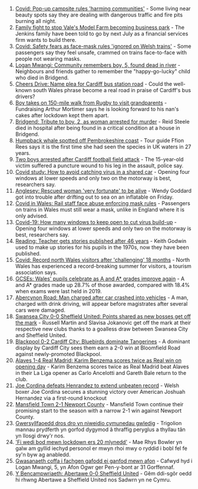 1. [Covid: Pop-up campsite rules 'harming communities'](https://www.bbc.co.uk/news/uk-wales-58009261) - Some living near beauty spots say they are dealing with dangerous traffic and fire pits burning all night.
2. [Family fight to stop Vale's Model Farm becoming business park](https://www.bbc.co.uk/news/uk-wales-58217398) - The Jenkins family have been told to go by next July as a financial services firm wants to build there.
3. [Covid: Safety fears as face-mask rules 'ignored on Welsh trains'](https://www.bbc.co.uk/news/uk-wales-58144669) - Some passengers say they feel unsafe, crammed on trains face-to-face with people not wearing masks.
4. [Logan Mwangi: Community remembers boy, 5, found dead in river](https://www.bbc.co.uk/news/uk-wales-58213255) - Neighbours and friends gather to remember the "happy-go-lucky" child who died in Bridgend.
5. [Cheers Drive: Name plea for Cardiff bus station road](https://www.bbc.co.uk/news/uk-wales-58216521) - Could the well-known south Wales phrase become a real road in praise of Cardiff's bus drivers?
6. [Boy takes on 150-mile walk from Rugby to visit grandparents](https://www.bbc.co.uk/news/uk-england-coventry-warwickshire-58200813) - Fundraising Arthur Mortimer says he is looking forward to his nan's cakes after lockdown kept them apart.
7. [Bridgend: Tribute to boy, 2, as woman arrested for murder](https://www.bbc.co.uk/news/uk-wales-58194706) - Reid Steele died in hospital after being found in a critical condition at a house in Bridgend.
8. [Humpback whale spotted off Pembrokeshire coast](https://www.bbc.co.uk/news/uk-wales-58214562) - Tour guide Ffion Rees says it is the first time she had seen the species in UK waters in 27 years.
9. [Two boys arrested after Cardiff football field attack](https://www.bbc.co.uk/news/uk-wales-58213258) - The 15-year-old victim suffered a puncture wound to his leg in the assault, police say.
10. [Covid study: How to avoid catching virus in a shared car](https://www.bbc.co.uk/news/uk-wales-58202468) - Opening four windows at lower speeds and only two on the motorway is best, researchers say.
11. [Anglesey: Rescued woman 'very fortunate' to be alive](https://www.bbc.co.uk/news/uk-wales-58214566) - Wendy Goddard got into trouble after drifting out to sea on an inflatable on Friday.
12. [Covid in Wales: Rail staff face abuse enforcing mask rules](https://www.bbc.co.uk/news/uk-wales-58205655) - Passengers on trains in Wales must still wear a mask, unlike in England where it is only advised.
13. [Covid-19: How many windows to keep open to cut virus build-up](https://www.bbc.co.uk/news/uk-wales-58204733) - Opening four windows at lower speeds and only two on the motorway is best, researchers say.
14. [Reading: Teacher gets stories published after 46 years](https://www.bbc.co.uk/news/uk-wales-58189969) - Keith Godwin used to make up stories for his pupils in the 1970s, now they have been published.
15. [Covid: Record north Wales visitors after 'challenging' 18 months](https://www.bbc.co.uk/news/uk-wales-58201388) - North Wales has experienced a record-breaking summer for visitors, a tourism association says.
16. [GCSEs: Wales' pupils celebrate as A and A* grades improve again](https://www.bbc.co.uk/news/uk-wales-58191705) - A and A* grades made up 28.7% of those awarded, compared with 18.4% when exams were last held in 2019.
17. [Abercynon Road: Man charged after car crashed into vehicles](https://www.bbc.co.uk/news/uk-wales-58184062) - A man, charged with drink driving, will appear before magistrates after several cars were damaged.
18. [Swansea City 0-0 Sheffield United: Points shared as new bosses get off the mark](https://www.bbc.co.uk/sport/football/58124710) - Russell Martin and Slavisa Jokanovic get off the mark at their respective new clubs thanks to a goalless draw between Swansea City and Sheffield United.
19. [Blackpool 0-2 Cardiff City: Bluebirds dominate Tangerines](https://www.bbc.co.uk/sport/football/58124642) - A dominant display by Cardiff City sees them earn a 2-0 win at Bloomfield Road against newly-promoted Blackpool.
20. [Alaves 1-4 Real Madrid: Karim Benzema scores twice as Real win on opening day](https://www.bbc.co.uk/sport/football/58217898) - Karim Benzema scores twice as Real Madrid beat Alaves in their La Liga opener as Carlo Ancelotti and Gareth Bale return to the club.
21. [Joe Cordina defeats Henrandez to extend unbeaten record](https://www.bbc.co.uk/sport/boxing/58218723) - Welsh boxer Joe Cordina secures a stunning victory over American Joshuah Hernandez via a first-round knockout
22. [Mansfield Town 2-1 Newport County](https://www.bbc.co.uk/sport/football/58124809) - Mansfield Town continue their promising start to the season with a narrow 2-1 win against Newport County.
23. [Gwersyllfaoedd dros dro yn niweidio cymunedau gwledig](https://www.bbc.co.uk/newyddion/58200366) - Trigolion mannau prydferth yn gorfod dygymod â thraffig peryglus a thyllau tân yn llosgi drwy'r nos.
24. ['Fi wedi bod mewn lockdown ers 20 mlynedd'](https://www.bbc.co.uk/newyddion/58194119) - Mae Rhys Bowler yn galw am gyllid iechyd personol er mwyn rhoi mwy o ryddid i bobl fel fe sy'n byw ag anabledd.
25. [Gwasanaeth coffa i fachgen gafodd ei ganfod mewn afon](https://www.bbc.co.uk/newyddion/58213535) - Cafwyd hyd i Logan Mwangi, 5, yn Afon Ogwr ger Pen-y-bont ar 31 Gorffennaf.
26. [Y Bencampwriaeth: Abertawe 0-0 Sheffield United](https://www.bbc.co.uk/newyddion/58209273) - Gêm ddi-sgôr oedd hi rhwng Abertawe a Sheffield United nos Sadwrn yn ne Cymru.
